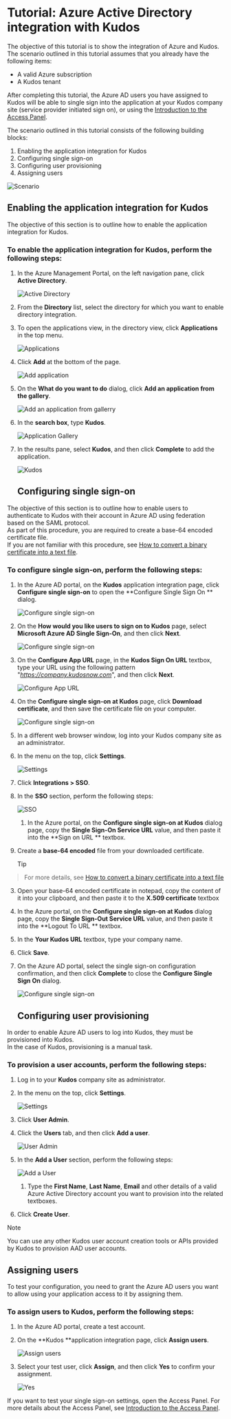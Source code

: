 <properties 
    pageTitle="Tutorial: Azure Active Directory integration with Kudos | Microsoft Azure" 
    description="Learn how to use Kudos with Azure Active Directory to enable single sign-on, automated provisioning, and more!" 
    services="active-directory" 
    authors="jeevansd"  
    documentationCenter="na" 
    manager="stevenpo"/>

<tags 
    ms.service="active-directory" 
    ms.devlang="na" 
    ms.topic="article" 
    ms.tgt_pltfrm="na" 
    ms.workload="identity" 
    ms.date="01/14/2016" 
    ms.author="jeedes" />

# Tutorial: Azure Active Directory integration with Kudos
The objective of this tutorial is to show the integration of Azure and Kudos.  
The scenario outlined in this tutorial assumes that you already have the following items:

* A valid Azure subscription
* A Kudos tenant

After completing this tutorial, the Azure AD users you have assigned to Kudos will be able to single sign into the application at your Kudos company site (service provider initiated sign on), or using the [Introduction to the Access Panel](active-directory-saas-access-panel-introduction.md).

The scenario outlined in this tutorial consists of the following building blocks:

1. Enabling the application integration for Kudos
2. Configuring single sign-on
3. Configuring user provisioning
4. Assigning users

![Scenario](./media/active-directory-saas-kudos-tutorial/IC787799.png "Scenario")

## Enabling the application integration for Kudos
The objective of this section is to outline how to enable the application integration for Kudos.

### To enable the application integration for Kudos, perform the following steps:
1. In the Azure Management Portal, on the left navigation pane, click **Active Directory**.

   ![Active Directory](./media/active-directory-saas-kudos-tutorial/IC700993.png "Active Directory")

2. From the **Directory** list, select the directory for which you want to enable directory integration.

3. To open the applications view, in the directory view, click **Applications** in the top menu.

   ![Applications](./media/active-directory-saas-kudos-tutorial/IC700994.png "Applications")

4. Click **Add** at the bottom of the page.

   ![Add application](./media/active-directory-saas-kudos-tutorial/IC749321.png "Add application")

5. On the **What do you want to do** dialog, click **Add an application from the gallery**.

   ![Add an application from gallerry](./media/active-directory-saas-kudos-tutorial/IC749322.png "Add an application from gallerry")

6. In the **search box**, type **Kudos**.

   ![Application Gallery](./media/active-directory-saas-kudos-tutorial/IC787800.png "Application Gallery")

7. In the results pane, select **Kudos**, and then click **Complete** to add the application.

   ![Kudos](./media/active-directory-saas-kudos-tutorial/IC787801.png "Kudos")

   ## Configuring single sign-on

The objective of this section is to outline how to enable users to authenticate to Kudos with their account in Azure AD using federation based on the SAML protocol.  
As part of this procedure, you are required to create a base-64 encoded certificate file.  
If you are not familiar with this procedure, see [How to convert a binary certificate into a text file](http://youtu.be/PlgrzUZ-Y1o).

### To configure single sign-on, perform the following steps:
1. In the Azure AD portal, on the **Kudos** application integration page, click **Configure single sign-on** to open the **Configure Single Sign On ** dialog.

   ![Configure single sign-on](./media/active-directory-saas-kudos-tutorial/IC787802.png "Configure single sign-on")

2. On the **How would you like users to sign on to Kudos** page, select **Microsoft Azure AD Single Sign-On**, and then click **Next**.

   ![Configure single sign-on](./media/active-directory-saas-kudos-tutorial/IC787803.png "Configure single sign-on")

3. On the **Configure App URL** page, in the **Kudos Sign On URL** textbox, type your URL using the following pattern "*https://company.kudosnow.com*", and then click **Next**.

   ![Configure App URL](./media/active-directory-saas-kudos-tutorial/IC787804.png "Configure App URL")

4. On the **Configure single sign-on at Kudos** page, click **Download certificate**, and then save the certificate file on your computer.

   ![Configure single sign-on](./media/active-directory-saas-kudos-tutorial/IC787805.png "Configure single sign-on")

5. In a different web browser window, log into your Kudos company site as an administrator.

6. In the menu on the top, click **Settings**.

   ![Settings](./media/active-directory-saas-kudos-tutorial/IC787806.png "Settings")

7. Click **Integrations \> SSO**.

8. In the **SSO** section, perform the following steps:

   ![SSO](./media/active-directory-saas-kudos-tutorial/IC787807.png "SSO")

   1. In the Azure portal, on the **Configure single sign-on at Kudos** dialog page, copy the **Single Sign-On Service URL** value, and then paste it into the **Sign on URL ** textbox.
2. Create a **base-64 encoded** file from your downloaded certificate.  

   > [!TIP]
> For more details, see [How to convert a binary certificate into a text file](http://youtu.be/PlgrzUZ-Y1o)
> 
3. Open your base-64 encoded certificate in notepad, copy the content of it into your clipboard, and then paste it to the **X.509 certificate** textbox

4. In the Azure portal, on the **Configure single sign-on at Kudos** dialog page, copy the **Single Sign-Out Service URL** value, and then paste it into the **Logout To URL ** textbox.
5. In the **Your Kudos URL** textbox, type your company name.
6. Click **Save**.

9. On the Azure AD portal, select the single sign-on configuration confirmation, and then click **Complete** to close the **Configure Single Sign On** dialog.

   ![Configure single sign-on](./media/active-directory-saas-kudos-tutorial/IC787808.png "Configure single sign-on")

   ## Configuring user provisioning

In order to enable Azure AD users to log into Kudos, they must be provisioned into Kudos.  
In the case of Kudos, provisioning is a manual task.

### To provision a user accounts, perform the following steps:
1. Log in to your **Kudos** company site as administrator.

2. In the menu on the top, click **Settings**.

   ![Settings](./media/active-directory-saas-kudos-tutorial/IC787806.png "Settings")

3. Click **User Admin**.

4. Click the **Users** tab, and then click **Add a user**.

   ![User Admin](./media/active-directory-saas-kudos-tutorial/IC787809.png "User Admin")

5. In the **Add a User** section, perform the following steps:

   ![Add a User](./media/active-directory-saas-kudos-tutorial/IC787810.png "Add a User")

   1. Type the **First Name**, **Last Name**, **Email** and other details of a valid Azure Active Directory account you want to provision into the related textboxes.
2. Click **Create User**.


> [!NOTE]
> You can use any other Kudos user account creation tools or APIs provided by Kudos to provision AAD user accounts.
> 
> 
## Assigning users
To test your configuration, you need to grant the Azure AD users you want to allow using your application access to it by assigning them.

### To assign users to Kudos, perform the following steps:
1. In the Azure AD portal, create a test account.

2. On the **Kudos **application integration page, click **Assign users**.

   ![Assign users](./media/active-directory-saas-kudos-tutorial/IC787811.png "Assign users")

3. Select your test user, click **Assign**, and then click **Yes** to confirm your assignment.

   ![Yes](./media/active-directory-saas-kudos-tutorial/IC767830.png "Yes")


If you want to test your single sign-on settings, open the Access Panel. For more details about the Access Panel, see [Introduction to the Access Panel](active-directory-saas-access-panel-introduction.md).

